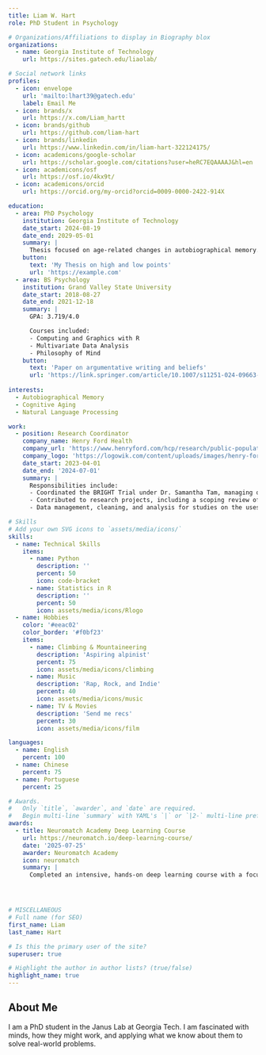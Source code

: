 ```yaml
---
title: Liam W. Hart
role: PhD Student in Psychology

# Organizations/Affiliations to display in Biography blox
organizations:
  - name: Georgia Institute of Technology
    url: https://sites.gatech.edu/liaolab/

# Social network links
profiles:
  - icon: envelope
    url: 'mailto:lhart39@gatech.edu'
    label: Email Me
  - icon: brands/x
    url: https://x.com/Liam_hartt
  - icon: brands/github
    url: https://github.com/liam-hart
  - icon: brands/linkedin
    url: https://www.linkedin.com/in/liam-hart-322124175/
  - icon: academicons/google-scholar
    url: https://scholar.google.com/citations?user=heRC7EQAAAAJ&hl=en
  - icon: academicons/osf
    url: https://osf.io/4kx9t/
  - icon: academicons/orcid
    url: https://orcid.org/my-orcid?orcid=0009-0000-2422-914X

education:
  - area: PhD Psychology
    institution: Georgia Institute of Technology
    date_start: 2024-08-19
    date_end: 2029-05-01
    summary: |
      Thesis focused on age-related changes in autobiographical memory. Supervised by [Hsiao-Wen Liao, PhD](https://psychology.gatech.edu/people/hsiao-wen-liao).
    button:
      text: 'My Thesis on high and low points'
      url: 'https://example.com'
  - area: BS Psychology
    institution: Grand Valley State University
    date_start: 2018-08-27
    date_end: 2021-12-18
    summary: |
      GPA: 3.719/4.0

      Courses included:
      - Computing and Graphics with R
      - Multivariate Data Analysis
      - Philosophy of Mind
    button:
      text: 'Paper on argumentative writing and beliefs'
      url: 'https://link.springer.com/article/10.1007/s11251-024-09663-x'
      
interests:
  - Autobiographical Memory
  - Cognitive Aging
  - Natural Language Processing

work:
  - position: Research Coordinator
    company_name: Henry Ford Health
    company_url: 'https://www.henryford.com/hcp/research/public-population-research/public-health-sciences'
    company_logo: 'https://logowik.com/content/uploads/images/henry-ford-health6047.jpg'
    date_start: 2023-04-01
    date_end: '2024-07-01'
    summary: |
      Responsibilities include:
      - Coordinated the BRIGHT Trial under Dr. Samantha Tam, managing operational and regulatory duties such as participant recruitment, IRB communication, and tracking patient appointments and compensation.
      - Contributed to research projects, including a scoping review of care fragmentation in cancer patients, by reading and summarizing research articles.
      - Data management, cleaning, and analysis for studies on the uses and benefits of Patient Reported Outcome Measures (PROMs) in cancer patient care.

# Skills
# Add your own SVG icons to `assets/media/icons/`
skills:
  - name: Technical Skills
    items:
      - name: Python
        description: ''
        percent: 50
        icon: code-bracket
      - name: Statistics in R
        description: ''
        percent: 50
        icon: assets/media/icons/Rlogo
  - name: Hobbies
    color: '#eeac02'
    color_border: '#f0bf23'
    items:
      - name: Climbing & Mountaineering
        description: 'Aspiring alpinist'
        percent: 75
        icon: assets/media/icons/climbing
      - name: Music
        description: 'Rap, Rock, and Indie'
        percent: 40
        icon: assets/media/icons/music
      - name: TV & Movies
        description: 'Send me recs'
        percent: 30
        icon: assets/media/icons/film

languages:
  - name: English
    percent: 100
  - name: Chinese
    percent: 75
  - name: Portuguese
    percent: 25

# Awards.
#   Only `title`, `awarder`, and `date` are required.
#   Begin multi-line `summary` with YAML's `|` or `|2-` multi-line prefix and indent 2 spaces below.
awards:
  - title: Neuromatch Academy Deep Learning Course
    url: https://neuromatch.io/deep-learning-course/
    date: '2025-07-25'
    awarder: Neuromatch Academy
    icon: neuromatch
    summary: |
      Completed an intensive, hands-on deep learning course with a focus on Natural Language Processing (NLP). Gained practical experience with modern NLP architectures, including BERT and GPT, and explored topics such as tokenization, fine-tuning, and prompt engineering. Collaborated on a group project applying deep learning techniques to NLP tasks, enhancing skills in PyTorch.




# MISCELLANEOUS
# Full name (for SEO)
first_name: Liam
last_name: Hart

# Is this the primary user of the site?
superuser: true

# Highlight the author in author lists? (true/false)
highlight_name: true
---
```


## About Me

I am a PhD student in the Janus Lab at Georgia Tech. I am fascinated with minds, how they might work, and applying what we know about them to solve real-world problems.
